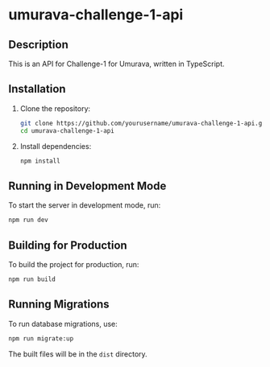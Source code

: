 # umurava-challenge-1-api
## Description

This is an API for Challenge-1 for Umurava, written in TypeScript.

## Installation

1. Clone the repository:
    ```bash
    git clone https://github.com/yourusername/umurava-challenge-1-api.git
    cd umurava-challenge-1-api
    ```

2. Install dependencies:
    ```bash
    npm install
    ```

## Running in Development Mode

To start the server in development mode, run:
```bash
npm run dev
```

## Building for Production

To build the project for production, run:
```bash
npm run build
```

## Running Migrations

To run database migrations, use:
```bash
npm run migrate:up
```

The built files will be in the `dist` directory.

